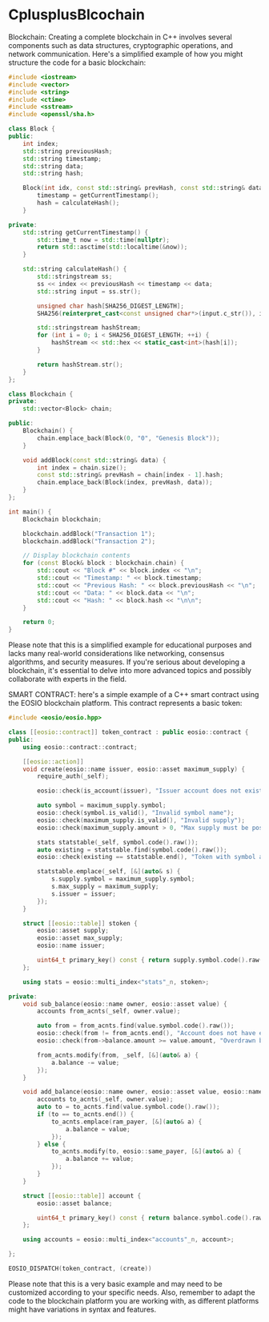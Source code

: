 # CplusplusBlcochain
Blockchain:
Creating a complete blockchain in C++ involves several components such as data structures, cryptographic operations, and network communication. Here's a simplified example of how you might structure the code for a basic blockchain:

```cpp
#include <iostream>
#include <vector>
#include <string>
#include <ctime>
#include <sstream>
#include <openssl/sha.h>

class Block {
public:
    int index;
    std::string previousHash;
    std::string timestamp;
    std::string data;
    std::string hash;

    Block(int idx, const std::string& prevHash, const std::string& data) : index(idx), previousHash(prevHash), data(data) {
        timestamp = getCurrentTimestamp();
        hash = calculateHash();
    }

private:
    std::string getCurrentTimestamp() {
        std::time_t now = std::time(nullptr);
        return std::asctime(std::localtime(&now));
    }

    std::string calculateHash() {
        std::stringstream ss;
        ss << index << previousHash << timestamp << data;
        std::string input = ss.str();

        unsigned char hash[SHA256_DIGEST_LENGTH];
        SHA256(reinterpret_cast<const unsigned char*>(input.c_str()), input.length(), hash);

        std::stringstream hashStream;
        for (int i = 0; i < SHA256_DIGEST_LENGTH; ++i) {
            hashStream << std::hex << static_cast<int>(hash[i]);
        }

        return hashStream.str();
    }
};

class Blockchain {
private:
    std::vector<Block> chain;

public:
    Blockchain() {
        chain.emplace_back(Block(0, "0", "Genesis Block"));
    }

    void addBlock(const std::string& data) {
        int index = chain.size();
        const std::string& prevHash = chain[index - 1].hash;
        chain.emplace_back(Block(index, prevHash, data));
    }
};

int main() {
    Blockchain blockchain;

    blockchain.addBlock("Transaction 1");
    blockchain.addBlock("Transaction 2");

    // Display blockchain contents
    for (const Block& block : blockchain.chain) {
        std::cout << "Block #" << block.index << "\n";
        std::cout << "Timestamp: " << block.timestamp;
        std::cout << "Previous Hash: " << block.previousHash << "\n";
        std::cout << "Data: " << block.data << "\n";
        std::cout << "Hash: " << block.hash << "\n\n";
    }

    return 0;
}
```

Please note that this is a simplified example for educational purposes and lacks many real-world considerations like networking, consensus algorithms, and security measures. If you're serious about developing a blockchain, it's essential to delve into more advanced topics and possibly collaborate with experts in the field.

SMART CONTRACT:
here's a simple example of a C++ smart contract using the EOSIO blockchain platform. This contract represents a basic token:

```cpp
#include <eosio/eosio.hpp>

class [[eosio::contract]] token_contract : public eosio::contract {
public:
    using eosio::contract::contract;

    [[eosio::action]]
    void create(eosio::name issuer, eosio::asset maximum_supply) {
        require_auth(_self);

        eosio::check(is_account(issuer), "Issuer account does not exist");

        auto symbol = maximum_supply.symbol;
        eosio::check(symbol.is_valid(), "Invalid symbol name");
        eosio::check(maximum_supply.is_valid(), "Invalid supply");
        eosio::check(maximum_supply.amount > 0, "Max supply must be positive");

        stats statstable(_self, symbol.code().raw());
        auto existing = statstable.find(symbol.code().raw());
        eosio::check(existing == statstable.end(), "Token with symbol already exists");

        statstable.emplace(_self, [&](auto& s) {
            s.supply.symbol = maximum_supply.symbol;
            s.max_supply = maximum_supply;
            s.issuer = issuer;
        });
    }

    struct [[eosio::table]] stoken {
        eosio::asset supply;
        eosio::asset max_supply;
        eosio::name issuer;

        uint64_t primary_key() const { return supply.symbol.code().raw(); }
    };

    using stats = eosio::multi_index<"stats"_n, stoken>;

private:
    void sub_balance(eosio::name owner, eosio::asset value) {
        accounts from_acnts(_self, owner.value);

        auto from = from_acnts.find(value.symbol.code().raw());
        eosio::check(from != from_acnts.end(), "Account does not have enough balance");
        eosio::check(from->balance.amount >= value.amount, "Overdrawn balance");

        from_acnts.modify(from, _self, [&](auto& a) {
            a.balance -= value;
        });
    }

    void add_balance(eosio::name owner, eosio::asset value, eosio::name ram_payer) {
        accounts to_acnts(_self, owner.value);
        auto to = to_acnts.find(value.symbol.code().raw());
        if (to == to_acnts.end()) {
            to_acnts.emplace(ram_payer, [&](auto& a) {
                a.balance = value;
            });
        } else {
            to_acnts.modify(to, eosio::same_payer, [&](auto& a) {
                a.balance += value;
            });
        }
    }

    struct [[eosio::table]] account {
        eosio::asset balance;

        uint64_t primary_key() const { return balance.symbol.code().raw(); }
    };

    using accounts = eosio::multi_index<"accounts"_n, account>;

};

EOSIO_DISPATCH(token_contract, (create))
```

Please note that this is a very basic example and may need to be customized according to your specific needs. Also, remember to adapt the code to the blockchain platform you are working with, as different platforms might have variations in syntax and features.
